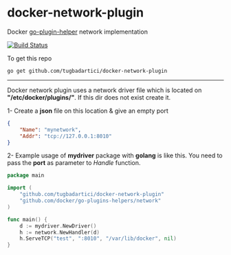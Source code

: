 # docker-network-plugin
Docker [go-plugin-helper](https://github.com/docker/go-plugins-helpers/) network implementation

[![Build Status](https://travis-ci.org/tugbadartici/docker-network-plugin.svg?branch=master)](https://travis-ci.org/tugbadartici/docker-network-plugin)

To get this repo
```
go get github.com/tugbadartici/docker-network-plugin
```

________
Docker network plugin uses a network driver file which is located on __"/etc/docker/plugins/"__. If this dir does not exist create it.

1- Create a __json__ file on this location & give an empty port 

```json
{
	"Name": "mynetwork",
	"Addr": "tcp://127.0.0.1:8010"
}
```

2- Example usage of __mydriver__ package with __golang__ is like this. You need to pass the __port__ as parameter to _Handle_ function.

```go
package main

import (
	"github.com/tugbadartici/docker-network-plugin"
	"github.com/docker/go-plugins-helpers/network"
)

func main() {
	d := mydriver.NewDriver()
	h := network.NewHandler(d)
	h.ServeTCP("test", ":8010", "/var/lib/docker", nil)
}
```

